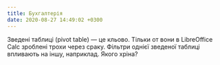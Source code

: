 ```yaml
---
title: Бухгалтерія
date: 2020-08-27 14:49:02 +0300
---
```


Зведені таблиці (pivot table) — це кльово. Тільки от вони в LibreOffice Calc зроблені трохи через сраку. Фільтри однієї зведеної таблиці впливають на іншу, наприклад. Якого хріна? 